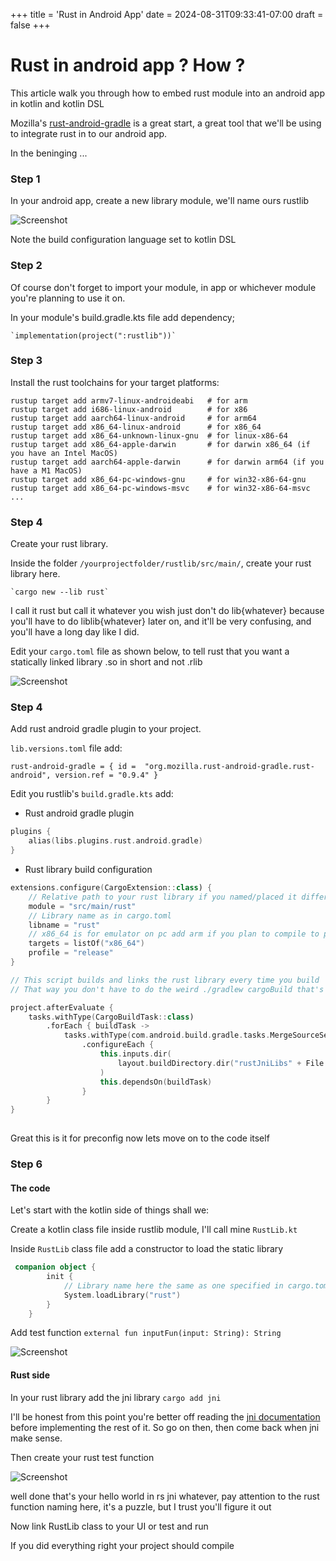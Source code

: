 +++
title = 'Rust in Android App'
date = 2024-08-31T09:33:41-07:00
draft = false
+++

# Rust in android app ? How ?

This article walk you through how to embed rust module into an android app in kotlin and kotlin DSL

Mozilla's [rust-android-gradle](https://github.com/mozilla/rust-android-gradle) is a great start, a great tool that we'll be using to integrate rust in to our android app.

In the beninging ...

### Step 1

In your android app, create a new library module, we'll name ours rustlib

![Screenshot](images/new_android_library_module.png)

Note the build configuration language set to kotlin DSL


### Step 2
Of course don't forget to import your module, in app or whichever module you're planning to use it on.

In your module's build.gradle.kts file add dependency;

    `implementation(project(":rustlib"))`

### Step 3
Install the rust toolchains for your target platforms:

```
rustup target add armv7-linux-androideabi   # for arm
rustup target add i686-linux-android        # for x86
rustup target add aarch64-linux-android     # for arm64
rustup target add x86_64-linux-android      # for x86_64
rustup target add x86_64-unknown-linux-gnu  # for linux-x86-64
rustup target add x86_64-apple-darwin       # for darwin x86_64 (if you have an Intel MacOS)
rustup target add aarch64-apple-darwin      # for darwin arm64 (if you have a M1 MacOS)
rustup target add x86_64-pc-windows-gnu     # for win32-x86-64-gnu
rustup target add x86_64-pc-windows-msvc    # for win32-x86-64-msvc
...
```

### Step 4
Create your rust library.

Inside the folder `/yourprojectfolder/rustlib/src/main/`, create your rust library here.

    `cargo new --lib rust`

I call it rust but call it whatever you wish just don't do lib{whatever} because you'll have to do liblib{whatever} later on, and it'll be very confusing, and you'll have a long day like I did.

Edit your `cargo.toml` file as shown below, to tell rust that you want a statically linked library .so in short and not .rlib

![Screenshot](images/cargo_toml.png)

### Step 4

Add rust android gradle plugin to your project. 

`lib.versions.toml` file add: 

`rust-android-gradle = { id =  "org.mozilla.rust-android-gradle.rust-android", version.ref = "0.9.4" }`

Edit you rustlib's `build.gradle.kts`  add:
- Rust android gradle plugin

```Kotlin
plugins {
    alias(libs.plugins.rust.android.gradle)
}
```
- Rust library build configuration

```Kotlin
extensions.configure(CargoExtension::class) {
    // Relative path to your rust library if you named/placed it differently
    module = "src/main/rust" 
    // Library name as in cargo.toml
    libname = "rust"
    // x86_64 is for emulator on pc add arm if you plan to compile to physical device
    targets = listOf("x86_64")
    profile = "release"
}

// This script builds and links the rust library every time you build 
// That way you don't have to do the weird ./gradlew cargoBuild that's very tedious

project.afterEvaluate {
    tasks.withType(CargoBuildTask::class)
        .forEach { buildTask ->
            tasks.withType(com.android.build.gradle.tasks.MergeSourceSetFolders::class)
                .configureEach {
                    this.inputs.dir(
                        layout.buildDirectory.dir("rustJniLibs" + File.separatorChar + buildTask.toolchain!!.folder)
                    )
                    this.dependsOn(buildTask)
                }
        }
}
  
```

Great this is it for preconfig now lets move on to the code itself

### Step 6
#### The code

Let's start with the kotlin side of things shall we: 

Create a kotlin class file inside rustlib module, I'll call mine `RustLib.kt`

Inside `RustLib` class file add a constructor to load the static library

```Kotlin
 companion object {
        init {
            // Library name here the same as one specified in cargo.toml file
            System.loadLibrary("rust")
        }
    }
```

Add test function `external fun inputFun(input: String): String`

![Screenshot](images/rustlib_kt.png)

#### Rust side
In your rust library add the jni library `cargo add jni`

I'll be honest from this point you're better off reading the [jni documentation](https://docs.rs/jni/latest/jni/) 
before implementing the rest of it. So go on then, then come back when jni make sense.

Then create your rust test function 

![Screenshot](images/lib_rs.png)

well done that's your hello world in rs jni whatever, pay attention to the rust function naming here, it's a puzzle,
but I trust you'll figure it out 

Now link RustLib class to your UI or test and run

If you did everything right your project should compile 



